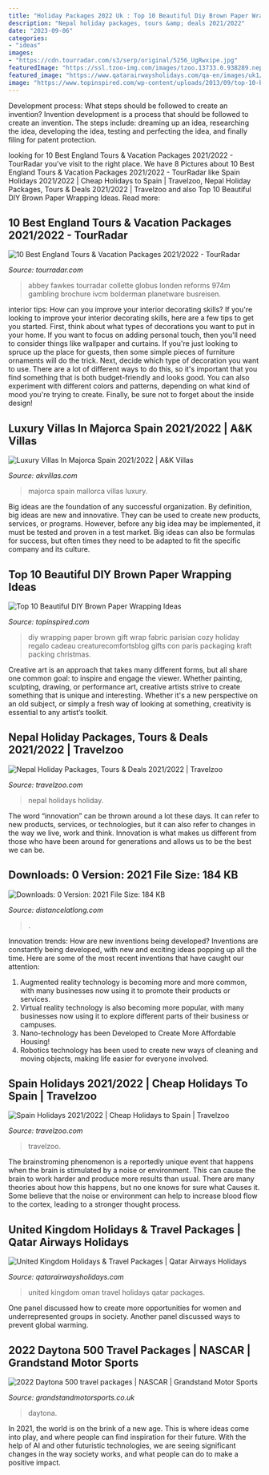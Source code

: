 ```yaml
---
title: "Holiday Packages 2022 Uk : Top 10 Beautiful Diy Brown Paper Wrapping Ideas"
description: "Nepal holiday packages, tours &amp; deals 2021/2022"
date: "2023-09-06"
categories:
- "ideas"
images:
- "https://cdn.tourradar.com/s3/serp/original/5256_UgRwxipe.jpg"
featuredImage: "https://ssl.tzoo-img.com/images/tzoo.13733.0.938289.nepal121918uk.jpg?width=1080"
featured_image: "https://www.qatarairwaysholidays.com/qa-en/images/uk1/travelfinderss"
image: "https://www.topinspired.com/wp-content/uploads/2013/09/top-10-beautiful-diy-brown-paper-wrapping-ideas_05.jpg"
---
```



Development process: What steps should be followed to create an invention?
Invention development is a process that should be followed to create an invention. The steps include: dreaming up an idea, researching the idea, developing the idea, testing and perfecting the idea, and finally filing for patent protection.

	

		
looking for 10 Best England Tours &amp; Vacation Packages 2021/2022 - TourRadar you've visit to the right place. We have 8 Pictures about 10 Best England Tours &amp; Vacation Packages 2021/2022 - TourRadar like Spain Holidays 2021/2022 | Cheap Holidays to Spain | Travelzoo, Nepal Holiday Packages, Tours &amp; Deals 2021/2022 | Travelzoo and also Top 10 Beautiful DIY Brown Paper Wrapping Ideas. Read more:
		
    
## 10 Best England Tours &amp; Vacation Packages 2021/2022 - TourRadar

<img loading=lazy src="https://cdn.tourradar.com/s3/serp/original/5256_UgRwxipe.jpg" onerror="this.onerror=null;this.src='https://tse1.mm.bing.net/th?id=OIP.wspZx9tDvE-LoT27uaYcrwHaE7&amp;pid=15.1';" alt="10 Best England Tours &amp; Vacation Packages 2021/2022 - TourRadar">

_Source: tourradar.com_

>abbey fawkes tourradar collette globus londen reforms 974m gambling brochure ivcm bolderman planetware busreisen. 

	

interior tips: How can you improve your interior decorating skills?
If you're looking to improve your interior decorating skills, here are a few tips to get you started. First, think about what types of decorations you want to put in your home. If you want to focus on adding personal touch, then you'll need to consider things like wallpaper and curtains. If you're just looking to spruce up the place for guests, then some simple pieces of furniture ornaments will do the trick.
Next, decide which type of decoration you want to use. There are a lot of different ways to do this, so it's important that you find something that is both budget-friendly and looks good. You can also experiment with different colors and patterns, depending on what kind of mood you're trying to create. Finally, be sure not to forget about the inside design!

    
## Luxury Villas In Majorca Spain 2021/2022 | A&amp;K Villas

<img loading=lazy src="https://www.akvillas.com/-/media/akvillas/page-header-images/destinations/spain/majorca/spain-majorca-_0001_spain-mallorca-sa-calobra-shutterstock_391257043.jpg?la=en&amp;hash=4EF92E3E5EF1DFC8CD00DAC583C3F1C6B212769A" onerror="this.onerror=null;this.src='https://tse4.mm.bing.net/th?id=OIP.cNbzPqIKX-cHseCX-sSCfwHaEK&amp;pid=15.1';" alt="Luxury Villas In Majorca Spain 2021/2022 | A&amp;K Villas">

_Source: akvillas.com_

>majorca spain mallorca villas luxury. 

	

Big ideas are the foundation of any successful organization. By definition, big ideas are new and innovative. They can be used to create new products, services, or programs. However, before any big idea may be implemented, it must be tested and proven in a test market. Big ideas can also be formulas for success, but often times they need to be adapted to fit the specific company and its culture.

    
## Top 10 Beautiful DIY Brown Paper Wrapping Ideas

<img loading=lazy src="https://www.topinspired.com/wp-content/uploads/2013/09/top-10-beautiful-diy-brown-paper-wrapping-ideas_05.jpg" onerror="this.onerror=null;this.src='https://tse2.mm.bing.net/th?id=OIP.Mygi0zxCz399659PcNPS4QHaKt&amp;pid=15.1';" alt="Top 10 Beautiful DIY Brown Paper Wrapping Ideas">

_Source: topinspired.com_

>diy wrapping paper brown gift wrap fabric parisian cozy holiday regalo cadeau creaturecomfortsblog gifts con paris packaging kraft packing christmas. 

	

Creative art is an approach that takes many different forms, but all share one common goal: to inspire and engage the viewer. Whether painting, sculpting, drawing, or performance art, creative artists strive to create something that is unique and interesting. Whether it's a new perspective on an old subject, or simply a fresh way of looking at something, creativity is essential to any artist’s toolkit.

    
## Nepal Holiday Packages, Tours &amp; Deals 2021/2022 | Travelzoo

<img loading=lazy src="https://ssl.tzoo-img.com/images/tzoo.13733.0.938289.nepal121918uk.jpg?width=1080" onerror="this.onerror=null;this.src='https://tse2.mm.bing.net/th?id=OIP.FG1M1c2efrZ4IZy6yHI6NgHaDt&amp;pid=15.1';" alt="Nepal Holiday Packages, Tours &amp; Deals 2021/2022 | Travelzoo">

_Source: travelzoo.com_

>nepal holidays holiday. 

	

The word “innovation” can be thrown around a lot these days. It can refer to new products, services, or technologies, but it can also refer to changes in the way we live, work and think. Innovation is what makes us different from those who have been around for generations and allows us to be the best we can be.

    
## Downloads: 0 Version: 2021 File Size: 184 KB

<img loading=lazy src="https://www.distancelatlong.com/calendar/jpg/calendar-horizintal-grid-sun-sat-christian-holiday-A4-landscape-cheerful-bright-2021.jpg" onerror="this.onerror=null;this.src='https://tse2.mm.bing.net/th?id=OIP.cBQ8URinjUY0WTeBHQdOpgHaFP&amp;pid=15.1';" alt="Downloads: 0 Version: 2021 File Size: 184 KB">

_Source: distancelatlong.com_

>. 

	

Innovation trends: How are new inventions being developed?
Inventions are constantly being developed, with new and exciting ideas popping up all the time. Here are some of the most recent inventions that have caught our attention:
1. Augmented reality technology is becoming more and more common, with many businesses now using it to promote their products or services.
2. Virtual reality technology is also becoming more popular, with many businesses now using it to explore different parts of their business or campuses.
3. Nano-technology has been Developed to Create More Affordable Housing!
4. Robotics technology has been used to create new ways of cleaning and moving objects, making life easier for everyone involved.

    
## Spain Holidays 2021/2022 | Cheap Holidays To Spain | Travelzoo

<img loading=lazy src="https://ssl.tzoo-img.com/images/tzoo.13733.0.559456.Spain_Holidays.jpg?width=1080" onerror="this.onerror=null;this.src='https://tse2.mm.bing.net/th?id=OIP.eXTd8xvm4pL1iQYnK_dYZwHaDt&amp;pid=15.1';" alt="Spain Holidays 2021/2022 | Cheap Holidays to Spain | Travelzoo">

_Source: travelzoo.com_

>travelzoo. 

	

The brainstroming phenomenon is a reportedly unique event that happens when the brain is stimulated by a noise or environment. This can cause the brain to work harder and produce more results than usual. There are many theories about how this happens, but no one knows for sure what Causes it. Some believe that the noise or environment can help to increase blood flow to the cortex, leading to a stronger thought process.

    
## United Kingdom Holidays &amp; Travel Packages | Qatar Airways Holidays

<img loading=lazy src="https://www.qatarairwaysholidays.com/qa-en/images/uk1/travelfinderss" onerror="this.onerror=null;this.src='https://tse1.mm.bing.net/th?id=OIP.AANayYLyk5JNnKjPciMt2QHaDt&amp;pid=15.1';" alt="United Kingdom Holidays &amp; Travel Packages | Qatar Airways Holidays">

_Source: qatarairwaysholidays.com_

>united kingdom oman travel holidays qatar packages. 

	

One panel discussed how to create more opportunities for women and underrepresented groups in society. Another panel discussed ways to prevent global warming.

    
## 2022 Daytona 500 Travel Packages | NASCAR | Grandstand Motor Sports

<img loading=lazy src="https://www.grandstandmotorsports.co.uk/images/uploaded/grandsta_new/33.jpg" onerror="this.onerror=null;this.src='https://tse3.mm.bing.net/th?id=OIP.tM5rQpr8CCF66RWgKOgRBQHaE7&amp;pid=15.1';" alt="2022 Daytona 500 travel packages | NASCAR | Grandstand Motor Sports">

_Source: grandstandmotorsports.co.uk_

>daytona. 

	

In 2021, the world is on the brink of a new age. This is where ideas come into play, and where people can find inspiration for their future. With the help of AI and other futuristic technologies, we are seeing significant changes in the way society works, and what people can do to make a positive impact.

